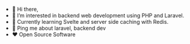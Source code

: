 - 👋 Hi there,
- 👀 I’m interested in backend web development using PHP and Laravel.
- 🌱 Currently learning Svelte and server side caching with Redis.
- 💞️ Ping me about laravel, backend dev
- ❤️ Open Source Software

<!---
ezrake/ezrake is a ✨ special ✨ repository because its `README.md` (this file) appears on your GitHub profile.
You can click the Preview link to take a look at your changes.
--->
